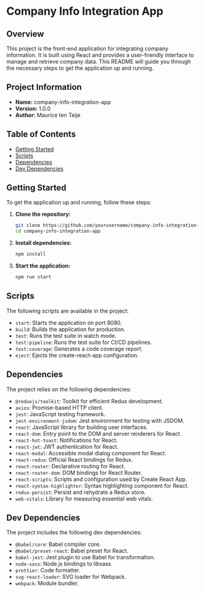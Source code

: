 
# Company Info Integration App

## Overview

This project is the front-end application for integrating company information. It is built using React and provides a user-friendly interface to manage and retrieve company data. This README will guide you through the necessary steps to get the application up and running.

## Project Information

- **Name:** company-info-integration-app
- **Version:** 1.0.0
- **Author:** Maurice ten Teije

## Table of Contents

- [Getting Started](#getting-started)
- [Scripts](#scripts)
- [Dependencies](#dependencies)
- [Dev Dependencies](#dev-dependencies)

## Getting Started

To get the application up and running, follow these steps:

1. **Clone the repository:**

   ```sh
   git clone https://github.com/yourusername/company-info-integration-app.git
   cd company-info-integration-app
   ```

2. **Install dependencies:**

    ```sh
    npm install
    ```

3. **Start the application:**

    ```sh
    npm run start
    ```

## **Scripts**
The following scripts are available in the project:

- `start`: Starts the application on port 8080.
- `build`: Builds the application for production.
- `test`: Runs the test suite in watch mode.
- `test:pipeline`: Runs the test suite for CI/CD pipelines.
- `test:coverage`: Generates a code coverage report.
- `eject`: Ejects the create-react-app configuration.

## **Dependencies**
The project relies on the following dependencies:

- `@reduxjs/toolkit`: Toolkit for efficient Redux development.
- `axios`: Promise-based HTTP client.
- `jest`: JavaScript testing framework.
- `jest-environment-jsdom`: Jest environment for testing with JSDOM.
- `react`: JavaScript library for building user interfaces.
- `react-dom`: Entry point to the DOM and server renderers for React.
- `react-hot-toast`: Notifications for React.
- `react-jwt`: JWT authentication for React.
- `react-modal`: Accessible modal dialog component for React.
- `react-redux`: Official React bindings for Redux.
- `react-router`: Declarative routing for React.
- `react-router-dom`: DOM bindings for React Router.
- `react-scripts`: Scripts and configuration used by Create React App.
- `react-syntax-highlighter`: Syntax highlighting component for React.
- `redux-persist`: Persist and rehydrate a Redux store.
- `web-vitals`: Library for measuring essential web vitals.

## **Dev Dependencies**
The project includes the following dev dependencies:

- `@babel/core`: Babel compiler core.
- `@babel/preset-react`: Babel preset for React.
- `babel-jest`: Jest plugin to use Babel for transformation.
- `node-sass`: Node.js bindings to libsass.
- `prettier`: Code formatter.
- `svg-react-loader`: SVG loader for Webpack.
- `webpack`: Module bundler.

